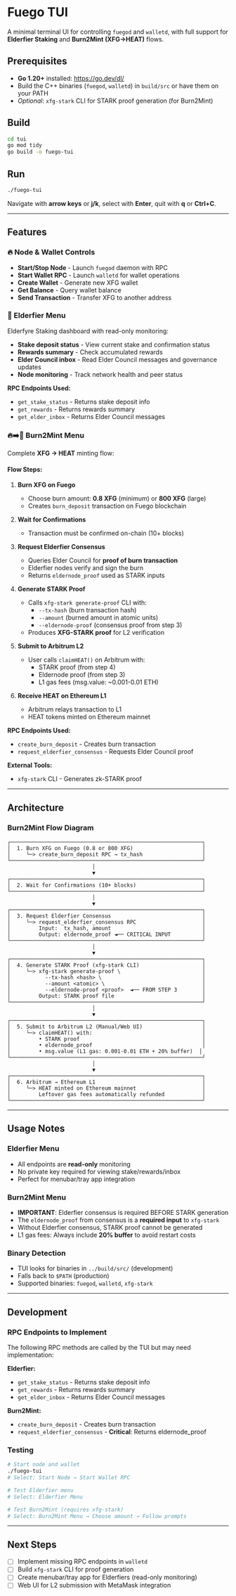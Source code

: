# Fuego TUI

A minimal terminal UI for controlling `fuegod` and `walletd`, with full support for **Elderfier Staking** and **Burn2Mint (XFG→HEAT)** flows.

## Prerequisites

- **Go 1.20+** installed: https://go.dev/dl/
- Build the C++ binaries (`fuegod`, `walletd`) in `build/src` or have them on your PATH
- *Optional*: `xfg-stark` CLI for STARK proof generation (for Burn2Mint)

## Build

```bash
cd tui
go mod tidy
go build -o fuego-tui
```

## Run

```bash
./fuego-tui
```

Navigate with **arrow keys** or **j/k**, select with **Enter**, quit with **q** or **Ctrl+C**.

---

## Features

### 🔥 Node & Wallet Controls
- **Start/Stop Node** - Launch `fuegod` daemon with RPC
- **Start Wallet RPC** - Launch `walletd` for wallet operations
- **Create Wallet** - Generate new XFG wallet
- **Get Balance** - Query wallet balance
- **Send Transaction** - Transfer XFG to another address

### 👑 Elderfier Menu
Elderfyre Staking dashboard with read-only monitoring:
- **Stake deposit status** - View current stake and confirmation status
- **Rewards summary** - Check accumulated rewards
- **Elder Council inbox** - Read Elder Council messages and governance updates
- **Node monitoring** - Track network health and peer status

**RPC Endpoints Used:**
- `get_stake_status` - Returns stake deposit info
- `get_rewards` - Returns rewards summary
- `get_elder_inbox` - Returns Elder Council messages

### 🔥➡️💎 Burn2Mint Menu
Complete **XFG → HEAT** minting flow:

#### Flow Steps:
1. **Burn XFG on Fuego**
   - Choose burn amount: **0.8 XFG** (minimum) or **800 XFG** (large)
   - Creates `burn_deposit` transaction on Fuego blockchain
   
2. **Wait for Confirmations**
   - Transaction must be confirmed on-chain (10+ blocks)
   
3. **Request Elderfier Consensus**
   - Queries Elder Council for **proof of burn transaction**
   - Elderfier nodes verify and sign the burn
   - Returns `eldernode_proof` used as STARK inputs
   
4. **Generate STARK Proof**
   - Calls `xfg-stark generate-proof` CLI with:
     - `--tx-hash` (burn transaction hash)
     - `--amount` (burned amount in atomic units)
     - `--eldernode-proof` (consensus proof from step 3)
   - Produces **XFG-STARK proof** for L2 verification
   
5. **Submit to Arbitrum L2**
   - User calls `claimHEAT()` on Arbitrum with:
     - STARK proof (from step 4)
     - Eldernode proof (from step 3)
     - L1 gas fees (msg.value: ~0.001-0.01 ETH)
   
6. **Receive HEAT on Ethereum L1**
   - Arbitrum relays transaction to L1
   - HEAT tokens minted on Ethereum mainnet

**RPC Endpoints Used:**
- `create_burn_deposit` - Creates burn transaction
- `request_elderfier_consensus` - Requests Elder Council proof

**External Tools:**
- `xfg-stark` CLI - Generates zk-STARK proof

---

## Architecture

### Burn2Mint Flow Diagram

```
┌─────────────────────────────────────────────────────────────┐
│  1. Burn XFG on Fuego (0.8 or 800 XFG)                      │
│     └─> create_burn_deposit RPC → tx_hash                   │
└─────────────────────────────────────────────────────────────┘
                           │
                           ▼
┌─────────────────────────────────────────────────────────────┐
│  2. Wait for Confirmations (10+ blocks)                     │
└─────────────────────────────────────────────────────────────┘
                           │
                           ▼
┌─────────────────────────────────────────────────────────────┐
│  3. Request Elderfier Consensus                             │
│     └─> request_elderfier_consensus RPC                     │
│         Input:  tx_hash, amount                             │
│         Output: eldernode_proof ◄── CRITICAL INPUT          │
└─────────────────────────────────────────────────────────────┘
                           │
                           ▼
┌─────────────────────────────────────────────────────────────┐
│  4. Generate STARK Proof (xfg-stark CLI)                    │
│     └─> xfg-stark generate-proof \                          │
│           --tx-hash <hash> \                                │
│           --amount <atomic> \                               │
│           --eldernode-proof <proof>  ◄── FROM STEP 3        │
│         Output: STARK proof file                            │
└─────────────────────────────────────────────────────────────┘
                           │
                           ▼
┌─────────────────────────────────────────────────────────────┐
│  5. Submit to Arbitrum L2 (Manual/Web UI)                   │
│     └─> claimHEAT() with:                                   │
│         • STARK proof                                       │
│         • eldernode_proof                                   │
│         • msg.value (L1 gas: 0.001-0.01 ETH + 20% buffer)  │
└─────────────────────────────────────────────────────────────┘
                           │
                           ▼
┌─────────────────────────────────────────────────────────────┐
│  6. Arbitrum → Ethereum L1                                  │
│     └─> HEAT minted on Ethereum mainnet                     │
│         Leftover gas fees automatically refunded            │
└─────────────────────────────────────────────────────────────┘
```

---

## Usage Notes

### Elderfier Menu
- All endpoints are **read-only** monitoring
- No private key required for viewing stake/rewards/inbox
- Perfect for menubar/tray app integration

### Burn2Mint Menu
- **IMPORTANT**: Elderfier consensus is required BEFORE STARK generation
- The `eldernode_proof` from consensus is a **required input** to `xfg-stark`
- Without Elderfier consensus, STARK proof cannot be generated
- L1 gas fees: Always include **20% buffer** to avoid restart costs

### Binary Detection
- TUI looks for binaries in `../build/src/` (development)
- Falls back to `$PATH` (production)
- Supported binaries: `fuegod`, `walletd`, `xfg-stark`

---

## Development

### RPC Endpoints to Implement

The following RPC methods are called by the TUI but may need implementation:

**Elderfier:**
- `get_stake_status` - Returns stake deposit info
- `get_rewards` - Returns rewards summary  
- `get_elder_inbox` - Returns Elder Council messages

**Burn2Mint:**
- `create_burn_deposit` - Creates burn transaction
- `request_elderfier_consensus` - **Critical**: Returns eldernode_proof

### Testing

```bash
# Start node and wallet
./fuego-tui
# Select: Start Node → Start Wallet RPC

# Test Elderfier menu
# Select: Elderfier Menu

# Test Burn2Mint (requires xfg-stark)
# Select: Burn2Mint Menu → Choose amount → Follow prompts
```

---

## Next Steps

- [ ] Implement missing RPC endpoints in `walletd`
- [ ] Build `xfg-stark` CLI for proof generation
- [ ] Create menubar/tray app for Elderfiers (read-only monitoring)
- [ ] Web UI for L2 submission with MetaMask integration
